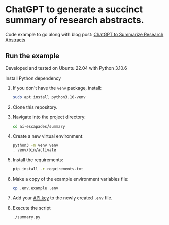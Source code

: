 # ChatGPT to generate a succinct summary of research abstracts.

Code example to go along with blog post: [ChatGPT to Summarize Research Abstracts](https://mearpub.com/ai-escapades/2023/05/26/chatgpt-to-summarize-research-abstracts/)

## Run the example

Developed and tested on Ubuntu 22.04 with Python 3.10.6

Install Python dependency


1. If you don't have the `venv` package, install:

   ```bash
   sudo apt install python3.10-venv
   ```

2. Clone this repository.

3. Navigate into the project directory:

   ```bash
   cd ai-escapades/summary
   ```

4. Create a new virtual environment:

   ```bash
   python3 -m venv venv
   . venv/bin/activate
   ```

5. Install the requirements:

   ```bash
   pip install -r requirements.txt
   ```

6. Make a copy of the example environment variables file:

   ```bash
   cp .env.example .env
   ```

7. Add your [API key](https://beta.openai.com/account/api-keys) to the newly created `.env` file.

8. Execute the script

   ```bash
   ./summary.py
   ```
